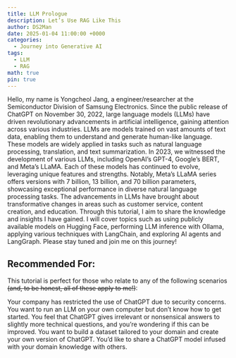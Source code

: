 ```yaml
---
title: LLM Prologue
description: Let’s Use RAG Like This
author: DS2Man
date: 2025-01-04 11:00:00 +0000
categories:
  - Journey into Generative AI
tags:
  - LLM
  - RAG
math: true
pin: true
---
```


Hello, my name is Yongcheol Jang, a engineer/researcher at the Semiconductor Division of Samsung Electronics.
Since the public release of ChatGPT on November 30, 2022, large language models (LLMs) have driven revolutionary advancements in artificial intelligence, gaining attention across various industries.
LLMs are models trained on vast amounts of text data, enabling them to understand and generate human-like language. These models are widely applied in tasks such as natural language processing, translation, and text summarization.
In 2023, we witnessed the development of various LLMs, including OpenAI’s GPT-4, Google’s BERT, and Meta’s LLaMA. Each of these models has continued to evolve, leveraging unique features and strengths. Notably, Meta’s LLaMA series offers versions with 7 billion, 13 billion, and 70 billion parameters, showcasing exceptional performance in diverse natural language processing tasks.
The advancements in LLMs have brought about transformative changes in areas such as customer service, content creation, and education.
Through this tutorial, I aim to share the knowledge and insights I have gained. I will cover topics such as using publicly available models on Hugging Face, performing LLM inference with Ollama, applying various techniques with LangChain, and exploring AI agents and LangGraph. Please stay tuned and join me on this journey!

<!-- 안녕하세요, 삼성전자 반도체사업부에서 근무하는 장용철 연구원입니다.
2022년 11월 30일 ChatGPT의 공개 이후, 대규모 언어 모델(Large Language Model, LLM)은 인공지능 분야에서 혁신적인 발전을 이끌며 다양한 산업에서 주목받고 있습니다. 
LLM은 방대한 텍스트 데이터를 학습하여 인간과 유사한 언어 이해 및 생성 능력을 갖춘 모델로, 자연어 처리, 번역, 텍스트 요약 등 여러 작업에서 활용되고 있습니다. 
2023년에는 OpenAI의 GPT-4, Google's BERT, Meta의 LLaMA 등 다양한 LLM이 개발되어 각자의 특성과 강점을 바탕으로 발전해왔습니다. 
특히, Meta의 LLaMA 시리즈는 7억, 130억, 700억 파라미터 버전으로 제공되며, 다양한 자연어 처리 작업에서 뛰어난 성능을 보여주고 있습니다. 
이러한 LLM의 발전은 고객 서비스, 콘텐츠 생성, 교육 등 다양한 분야에서 혁신적인 변화를 가져오고 있습니다.
이번 Tutorial통해서 제가 익히고 필요한 내용들을 공유하고자 합니다.
Huggingface에 공개된 모델 사용법, Ollama를 활용한 LLM 추론, LangChain을 활용한 다양한 기법, AI Agent, LangGraph 등을 공유할 예정이니, 관심있게 지켜봐 주세요. -->

## Recommended For:

This tutorial is perfect for those who relate to any of the following scenarios ~~(and, to be honest, all of these apply to me!)~~:

Your company has restricted the use of ChatGPT due to security concerns.
You want to run an LLM on your own computer but don’t know how to get started.
You feel that ChatGPT gives irrelevant or nonsensical answers to slightly more technical questions, and you’re wondering if this can be improved.
You want to build a dataset tailored to your domain and create your own version of ChatGPT.
You’d like to share a ChatGPT model infused with your domain knowledge with others.

<!-- 이런 분들께 추천합니다!
아래 내용에 해당되는 분들께서 본Tutorial을 보시면 좋을 것 같아요. (아래는 사실 전부 제 이야기입니다…)

회사에서 보안상 문제로 Chat GPT 사용에 제약을 걸었다.
LLM을 내 컴퓨터로 돌려보고 싶은데 어떻게 하는지 모르겠다.
조금만 전문적인 내용을 물어봐도 헛소리를 하는 것 같은데, 개선할 수 없을까?
나의 도메인에 해당되는 데이터셋을 구축해서 나만의 Chat GPT를 갖고 싶다.
나의 도메인 지식이 담긴 Chat GPT를 다른 사람에게 공유하고 싶다. -->